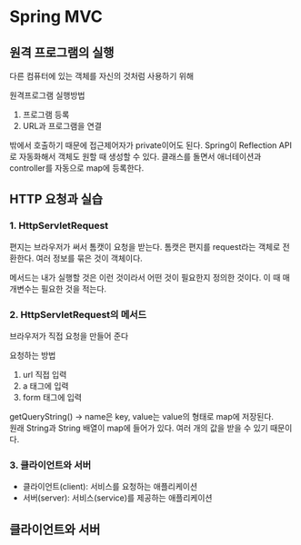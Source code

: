 # Spring MVC
## 원격 프로그램의 실행
다른 컴퓨터에 있는 객체를 자신의 것처럼 사용하기 위해

원격프로그램 실행방법
1. 프로그램 등록
2. URL과 프로그램을 연결

밖에서 호출하기 때문에 접근제어자가 private이어도 된다. 
Spring이 Reflection API로 자동화해서 객체도 원할 때 생성할 수 있다.
클래스를 돌면서 애너테이션과 controller를 자동으로 map에 등록한다.

## HTTP 요청과 실습
### 1. HttpServletRequest
편지는 브라우저가 써서 톰캣이 요청을 받는다.
톰캣은 편지를 request라는 객체로 전환한다.
여러 정보를 묶은 것이 객체이다.

메서드는 내가 실행할 것은 이런 것이라서 어떤 것이 필요한지 정의한 것이다.
이 때 매개변수는 필요한 것을 적는다.

### 2. HttpServletRequest의 메서드
브라우저가 직접 요청을 만들어 준다

요청하는 방법
1. url 직접 입력
2. a 태그에 입력
3. form 태그에 입력

getQueryString() → name은 key, value는 value의 형태로 map에 저장된다.<br>
원래 String과 String 배열이 map에 들어가 있다. 여러 개의 값을 받을 수 있기 때문이다.

### 3. 클라이언트와 서버
- 클라이언트(client): 서비스를 요청하는 애플리케이션
- 서버(server): 서비스(service)를 제공하는 애플리케이션

## 클라이언트와 서버

